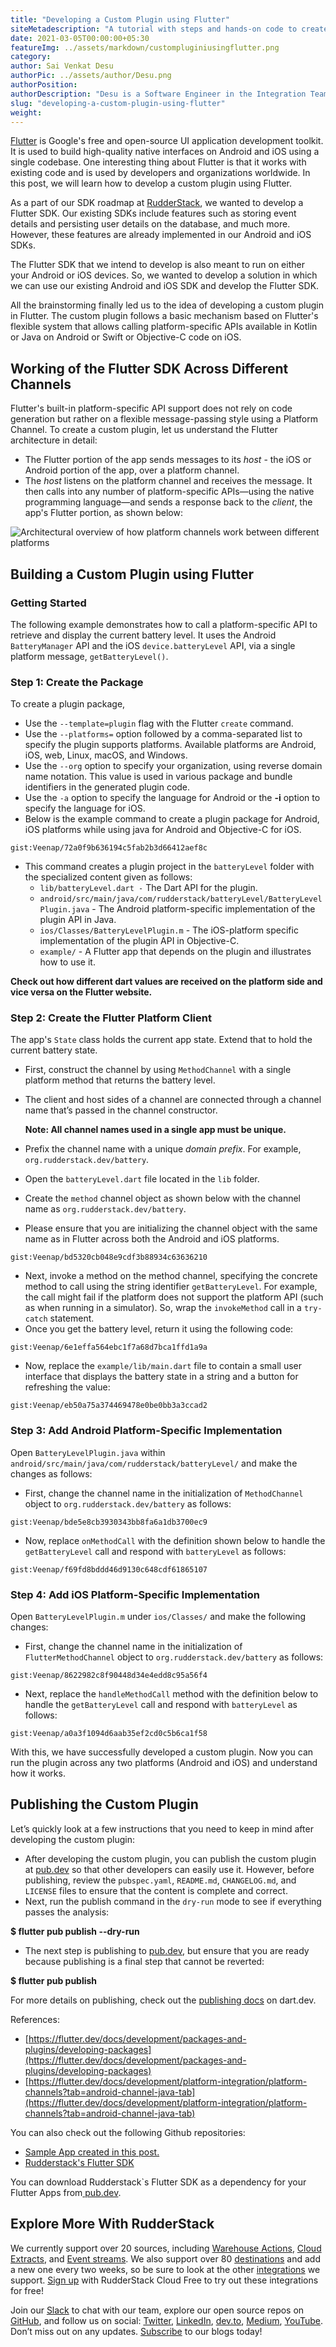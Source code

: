 ```yaml
---
title: "Developing a Custom Plugin using Flutter"
siteMetadescription: "A tutorial with steps and hands-on code to create a custom plugin using Flutter."
date: 2021-03-05T00:00:00+05:30
featureImg: ../assets/markdown/custompluginiusingflutter.png
category:
author: Sai Venkat Desu 
authorPic: ../assets/author/Desu.png
authorPosition:
authorDescription: "Desu is a Software Engineer in the Integration Team at RudderStack. He develops on Android and iOS SDKs and device-mode Integrations using ReactNative and Flutter."
slug: "developing-a-custom-plugin-using-flutter"
weight: 
---
```


[Flutter](https://flutter.dev/) is Google's free and open-source UI application development toolkit. It is used to build high-quality native interfaces on Android and iOS using a single codebase. One interesting thing about Flutter is that it works with existing code and is used by developers and organizations worldwide. In this post, we will learn how to develop a custom plugin using Flutter.  

As a part of our SDK roadmap at [RudderStack](https://rudderstack.com/), we wanted to develop a Flutter SDK. Our existing SDKs include features such as storing event details and persisting user details on the database, and much more. However, these features are already implemented in our Android and iOS SDKs.

The Flutter SDK that we intend to develop is also meant to run on either your Android or iOS devices. So, we wanted to develop a solution in which we can use our existing Android and iOS SDK and develop the Flutter SDK.

All the brainstorming finally led us to the idea of developing a custom plugin in Flutter. The custom plugin follows a basic mechanism based on Flutter's flexible system that allows calling platform-specific APIs available in Kotlin or Java on Android or Swift or Objective-C code on iOS.


## Working of the Flutter SDK Across Different Channels

Flutter's built-in platform-specific API support does not rely on code generation but rather on a flexible message-passing style using a Platform Channel. To create a custom plugin, let us understand the Flutter architecture in detail: 




*   The Flutter portion of the app sends messages to its _host_ - the iOS or Android portion of the app, over a platform channel.
*   The _host_ listens on the platform channel and receives the message. It then calls into any number of platform-specific APIs—using the native programming language—and sends a response back to the _client_, the app's Flutter portion, as shown below:



![Architectural overview of how platform channels work between different platforms](../assets/markdown/flutterarchitecture.png)





## Building a Custom Plugin using Flutter


### Getting Started  


The following example demonstrates how to call a platform-specific API to retrieve and display the current battery level. It uses the Android `BatteryManager` API and the iOS `device.batteryLevel` API, via a single platform message, `getBatteryLevel()`. 



### Step 1: Create the Package 


To create a plugin package, 



*   Use the `--template=plugin` flag with the Flutter `create` command.
*   Use the `--platforms=` option followed by a comma-separated list to specify the plugin supports platforms. Available platforms are Android, iOS, web, Linux, macOS, and Windows.
*   Use the `--org` option to specify your organization, using reverse domain name notation. This value is used in various package and bundle identifiers in the generated plugin code.
*   Use the `-a` option to specify the language for Android or the **-i** option to specify the language for iOS.
*   Below is the example command to create a plugin package for Android, iOS platforms while using java for Android and Objective-C for iOS.


`gist:Veenap/72a0f9b636194c5fab2b3d66412aef8c`


*   This command creates a plugin project in the `batteryLevel` folder with the specialized content given as follows:
    *   `lib/batteryLevel.dart -` The Dart API for the plugin.
    *   `android/src/main/java/com/rudderstack/batteryLevel/BatteryLevelPlugin.java` - The Android platform-specific implementation of the plugin API in Java.
    *   `ios/Classes/BatteryLevelPlugin.m` - The iOS-platform specific implementation of the plugin API in Objective-C.
    *   `example/` - A Flutter app that depends on the plugin and illustrates how to use it. 


**Check out how different dart values are received on the platform side and vice versa on the Flutter website.**




### Step 2: Create the Flutter Platform Client 


The app's `State` class holds the current app state. Extend that to hold the current battery state.



*   First, construct the channel by using `MethodChannel` with a single platform method that returns the battery level.
*   The client and host sides of a channel are connected through a channel name that’s passed in the channel constructor.

    **Note: All channel names used in a single app must be unique.** 

*   Prefix the channel name with a unique _domain prefix_. For example, `org.rudderstack.dev/battery`.
*   Open the `batteryLevel.dart` file located in the `lib` folder.
*   Create the `method` channel object as shown below with the channel name as `org.rudderstack.dev/battery`.
*   Please ensure that you are initializing the channel object with the same name as in Flutter across both the Android and iOS platforms.

`gist:Veenap/bd5320cb048e9cdf3b88934c63636210`


*   Next, invoke a method on the method channel, specifying the concrete method to call using the string identifier `getBatteryLevel`. For example, the call might fail if the platform does not support the platform API (such as when running in a simulator). So, wrap the `invokeMethod` call in a `try-catch` statement.
*   Once you get the battery level, return it using the following code:

`gist:Veenap/6e1effa564ebc1f7a68d7bca1ffd1a9a`


*   Now, replace the `example/lib/main.dart` file to contain a small user interface that displays the battery state in a string and a button for refreshing the value:

`gist:Veenap/eb50a75a374469478e0be0bb3a3ccad2`


### Step 3: Add Android Platform-Specific Implementation

Open `BatteryLevelPlugin.java` within `android/src/main/java/com/rudderstack/batteryLevel/` and make the changes as follows:



*   First, change the channel name in the initialization of `MethodChannel` object to `org.rudderstack.dev/battery` as follows: 


`gist:Veenap/bde5e8cb3930343bb8fa6a1db3700ec9`


*   Now, replace `onMethodCall` with the definition shown below to handle the `getBatteryLevel` call and respond with `batteryLevel` as follows:


`gist:Veenap/f69fd8bddd46d9130c648cdf61865107`

### Step 4: Add iOS Platform-Specific Implementation

Open `BatteryLevelPlugin.m` under `ios/Classes/` and make the following changes: 




*   First, change the channel name in the initialization of `FlutterMethodChannel` object to `org.rudderstack.dev/battery` as follows: 


`gist:Veenap/8622982c8f90448d34e4edd8c95a56f4`



*   Next, replace the `handleMethodCall` method with the definition below to handle the `getBatteryLevel` call and respond with `batteryLevel` as follows: 


`gist:Veenap/a0a3f1094d6aab35ef2cd0c5b6ca1f58`

With this, we have successfully developed a custom plugin. Now you can run the plugin across any two platforms (Android and iOS) and understand how it works.


## Publishing the Custom Plugin

Let’s quickly look at a few instructions that you need to keep in mind after developing the custom plugin:



*   After developing the custom plugin, you can publish the custom plugin at [pub.dev](https://pub.dev/) so that other developers can easily use it. However, before publishing, review the `pubspec.yaml`, `README.md`, `CHANGELOG.md`, and `LICENSE` files to ensure that the content is complete and correct.
*   Next, run the publish command in the `dry-run` mode to see if everything passes the analysis: 


**$ flutter pub publish --dry-run**



*   The next step is publishing to [pub.dev](https://pub.dev/), but ensure that you are ready because publishing is a final step that cannot be reverted: 


**$ flutter pub publish**

For more details on publishing, check out the [publishing docs](https://dart.dev/tools/pub/publishing) on dart.dev. 


References: 



*   [https://flutter.dev/docs/development/packages-and-plugins/developing-packages](https://flutter.dev/docs/development/packages-and-plugins/developing-packages)
*   [https://flutter.dev/docs/development/platform-integration/platform-channels?tab=android-channel-java-tab](https://flutter.dev/docs/development/platform-integration/platform-channels?tab=android-channel-java-tab)

You can also check out the following Github repositories:



*   [Sample App created in this post.](https://github.com/desusai7/flutter-custom-plugin)
*   [Rudderstack's Flutter SDK  
](https://github.com/rudderlabs/rudder-sdk-flutter)

You can download Rudderstack`s Flutter SDK as a dependency for your Flutter Apps from[ pub.dev](http://pub.dev).


## Explore More With RudderStack

We currently support over 20 sources, including [Warehouse Actions](https://docs.rudderstack.com/warehouse-actions), [Cloud Extracts](https://docs.rudderstack.com/cloud-extract-sources), and [Event streams](https://docs.rudderstack.com/rudderstack-event-streams). We also support over 80 [destinations](https://docs.rudderstack.com/destinations) and add a new one every two weeks, so be sure to look at the other [integrations](https://rudderstack.com/integration/) we support. [Sign up](https://app.rudderstack.com/signup) with RudderStack Cloud Free to try out these integrations for free! 


Join our [Slack](https://resources.rudderstack.com/join-rudderstack-slack) to chat with our team, explore our open source repos on [GitHub](https://github.com/rudderlabs), and follow us on social: [Twitter](https://twitter.com/RudderStack), [LinkedIn](https://www.linkedin.com/company/rudderlabs/), [dev.to](https://dev.to/rudderstack), [Medium](https://rudderstack.medium.com/), [YouTube](https://www.youtube.com/channel/UCgV-B77bV_-LOmKYHw8jvBw). Don’t miss out on any updates. [Subscribe](https://rudderstack.com/blog/) to our blogs today!
